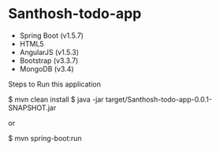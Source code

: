 # Santhosh-todo-app


* Spring Boot (v1.5.7)
* HTML5
* AngularJS (v1.5.3)
* Bootstrap (v3.3.7)
* MongoDB  (v3.4)

Steps to Run this application

$ mvn clean install
$ java -jar target/Santhosh-todo-app-0.0.1-SNAPSHOT.jar

or

$ mvn spring-boot:run